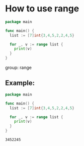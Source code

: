 # How to use range

```go
package main

func main() {
  list := [7]int{3,4,5,2,2,4,5}

  for _, v := range list {
    print(v)
  }
}
```


group: range

## Example: 
```go
package main

func main() {
  list := [7]int{3,4,5,2,2,4,5}

  for _, v := range list {
    print(v)
  }
}
```
```
3452245
```

